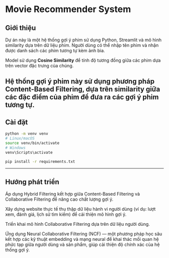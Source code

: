 # Movie Recommender System

## Giới thiệu

Dự án này là một hệ thống gợi ý phim sử dụng Python, Streamlit và mô hình similarity dựa trên dữ liệu phim. Người dùng có thể nhập tên phim và nhận được danh sách các phim tương tự kèm ảnh bìa.

Model sử dụng **Cosine Similarity** để tính độ tương đồng giữa các phim dựa trên vector đặc trưng của chúng.

Hệ thống gợi ý phim này sử dụng phương pháp **Content-Based Filtering**, dựa trên similarity giữa các đặc điểm của phim để đưa ra các gợi ý phim tương tự.
---

## Cài đặt
```bash
python -m venv venv
# Linux/macOS
source venv/bin/activate   
# Windows
venv\Scripts\activate      

pip install -r requirements.txt
```
---
## Hướng phát triển
Áp dụng Hybrid Filtering kết hợp giữa Content-Based Filtering và Collaborative Filtering để nâng cao chất lượng gợi ý.

Xây dựng website thực tế thu thập dữ liệu hành vi người dùng (ví dụ: lượt xem, đánh giá, lịch sử tìm kiếm) để cải thiện mô hình gợi ý.

Triển khai mô hình Collaborative Filtering dựa trên dữ liệu người dùng.

Ứng dụng Neural Collaborative Filtering (NCF) — một phương pháp học sâu kết hợp các kỹ thuật embedding và mạng neural để khai thác mối quan hệ phức tạp giữa người dùng và sản phẩm, giúp cải thiện độ chính xác của hệ thống gợi ý.

